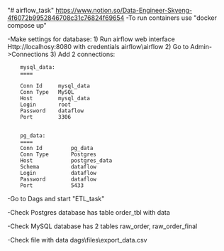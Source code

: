 "# airflow_task" https://www.notion.so/Data-Engineer-Skyeng-4f6072b9952846708c31c76824f69654
-To run containers use "docker compose up"

-Make settings for database:
	1) Run airflow web interface Http://localhosy:8080 with credentials airflow\airflow
	2) Go to Admin->Connections
	3) Add 2 connections:

		mysql_data:
		====

		Conn Id		mysql_data
		Conn Type	MySQL
		Host		mysql_data
		Login		root
		Password 	dataflow	
		Port 		3306


		pg_data:
		====
		Conn Id 		pg_data
		Conn Type 		Postgres
		Host			postgres_data
		Schema			dataflow
		Login			dataflow
		Password		dataflow
		Port			5433


-Go to Dags and start "ETL_task"

-Check Postgres database has table order_tbl with data 

-Check MySQL database has 2 tables  raw_order, raw_order_final

-Check file with data dags\files\export_data.csv
